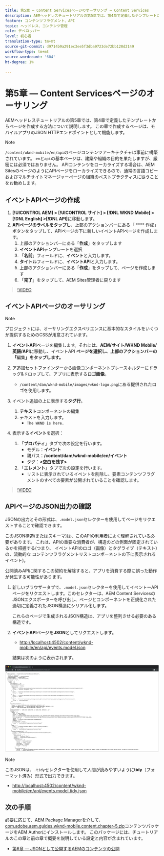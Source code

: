 ```yaml
---
title: 第5章 — Content Servicesページのオーサリング — Content Services
description: AEMヘッドレスチュートリアルの第5章では、第4章で定義したテンプレートからページを作成する方法について説明します。 これらのページは、JSON HTTPエンドポイントとして機能します。
feature: コンテンツフラグメント、API
topic: ヘッドレス、コンテンツ管理
role: デベロッパー
level: 初心者
translation-type: tm+mt
source-git-commit: d9714b9a291ec3ee5f3dba9723de72bb120d2149
workflow-type: tm+mt
source-wordcount: '604'
ht-degree: 1%

---
```



# 第5章 — Content Servicesページのオーサリング

AEMヘッドレスチュートリアルの第5章では、第4章で定義したテンプレートからページを作成する方法について説明します。 この章で作成するページは、モバイルアプリのJSON HTTPエンドポイントとして機能します。

>[!NOTE]
>
> `/content/wknd-mobile/en/api`のページコンテンツアーキテクチャは事前に構築されています。 `en`と`api`の基本ページは、建築や組織の目的を果たしますが、厳密には必須ではありません。 APIコンテンツをローカライズする場合は、AEM SitesのページのようにAPIページをローカライズできるので、通常の言語コピーおよびマルチサイトマネージャーページの組織のベストプラクティスに従うことをお勧めします。

## イベントAPIページの作成

1. **[!UICONTROL AEM] > [!UICONTROL サイト] > [!DNL WKND Mobile] > [!DNL English] >[!DNL API]**&#x200B;に移動します。
1. **APIページのラベルをタップし**、上部のアクションバーにある「 **** 作成」ボタンをタップして、APIページの下に新しいイベントAPIページを作成します。
   1. 上部のアクションバーにある「**作成**」をタップします
   1. **イベントAPI**&#x200B;テンプレートを選択
   1. 「**名前**」フィールドに、**イベント**&#x200B;と入力します。
   1. **タイトル**&#x200B;フィールドに、**イベントAPI**&#x200B;と入力します。
   1. 上部のアクションバーにある「**作成**」をタップして、ページを作成します
   1. 「**完了**」をタップして、AEM Sites管理者に戻ります

>[!VIDEO](https://video.tv.adobe.com/v/28340/?quality=12&learn=on)

## イベントAPIページのオーサリング

>[!NOTE]
>
> プロジェクトには、オーサリングエクスペリエンスに基本的なスタイルをいくつか提供するためのCSSが用意されています。

1. **イベントAPI**&#x200B;ページを編集します。それには、**AEM/サイト/WKND Mobile/英語/API**&#x200B;に移動し、イベントAPI **ページを選択し、上部のアクションバーの「**&#x200B;編集&#x200B;**」をタップします。**
1. ア追加セットファインダーから画像コンポーネントプレースホルダーにドラッグ&amp;ドロップして、アプリに表示する&#x200B;**ロゴ画像**。
   * `/content/dam/wknd-mobile/images/wknd-logo.png`にある提供されたロゴを使用します。

1. イベント追加の上に表示する&#x200B;**タグ行**。
   1. **テキスト**&#x200B;コンポーネントの編集
   1. テキストを入力します。
      * `The WKND is here.`

1. 表示する&#x200B;**イベント**&#x200B;を選択：
   1. 「**プロパティ**」タブで次の設定を行います。
      * モデル：**イベント**
      * 親パス：**/content/dam/wknd-mobile/en/イベント**
      * タグ：**&lt;空白を残す>**
   1. 「**エレメント**」タブで次の設定を行います。
      * リストに表示されているイベントを削除し、要素コンテンツフラグメントのすべての要素が公開されていることを確認します。

>[!VIDEO](https://video.tv.adobe.com/v/28339/?quality=12&learn=on)

## APIページのJSON出力の確認

JSONの出力とその形式は、`.model.json`セレクターを使用してページをリクエストすることで確認できます。

このJSON構造(またはスキーマ)は、このAPIの利用者によく理解されている必要があります。 これは、APIの重要な消費者が、構造のどの側面が固定されているかを把握する(つまり、 イベントAPIのロゴ（画像）とタグライブ（テキスト）の、流動的な コンテンツフラグメントリストコンポーネントの下に表示されるイベント)。

公開済みAPIに関するこの契約を解除すると、アプリを消費する際に誤った動作が発生する可能性があります。

1. 新しいブラウザータブで、`.model.json`セレクターを使用してイベントーAPIページをリクエストします。このセレクターは、AEM Content ServicesのJSONエクスポーターを呼び出し、ページとコンポーネントを正規化された適切に定義されたJSON構造にシリアル化します。

   これらのページで生成されるJSON構造は、アプリを整列させる必要のある構造です。

1. **イベントAPI**&#x200B;ページを&#x200B;**JSON**&#x200B;としてリクエストします。

   * [http://localhost:4502/content/wknd-mobile/en/api/events.model.json](http://localhost:4502/content/wknd-mobile/en/api/events.model.tidy.json)

   結果は次のように表示されます。

![AEM Content Services JSON出力](assets/chapter-5/json-output.png)

>[!NOTE]
>
> このJSONは、`.tidy`セレクターを使用して人間が読みやすいように&#x200B;**tidy**（フォーマット済み）形式で出力できます。
> * [http://localhost:4502/content/wknd-mobile/en/api/events.model.tidy.json](http://localhost:4502/content/wknd-mobile/en/api/events.model.tidy.json)


## 次の手順

必要に応じて、[AEM Package Manager](http://localhost:4502/crx/packmgr/index.jsp)を介して、[com.adobe.aem.guides.wknd-mobile.content.chapter-5.zip](https://github.com/adobe/aem-guides-wknd-mobile/releases/latest)コンテンツパッケージをAEM Authorにインストールします。 このパッケージには、チュートリアルのこの章と前の章で概要を説明している設定と内容が含まれています。

* [第6章 — JSONとして公開するAEMのコンテンツの公開](./chapter-6.md)
